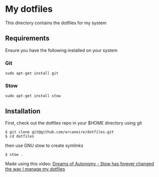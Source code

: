 # My dotfiles

This directory contains the dotfiles for my system

## Requirements

Ensure you have the following installed on your system

### Git

```
sudo apt-get install git
```

### Stow

```
sudo apt-get install stow
```

## Installation

First, check out the dotfiles repo in your $HOME directory using git

```
$ git clone git@github.com/arcaneire/dotfiles.git
$ cd dotfiles
```

then use GNU stow to create symlinks

```
$ stow .
```

Made using this video: [Dreams of Autonomy - Stow has forever changed the way I manage my dotfiles](https://www.youtube.com/watch?v=y6XCebnB9gs)
